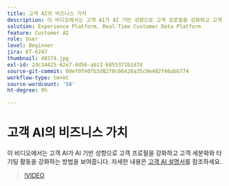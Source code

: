 ```yaml
---
title: 고객 AI의 비즈니스 가치
description: 이 비디오에서는 고객 AI가 AI 기반 성향으로 고객 프로필을 강화하고 고객 세분화와 타기팅 활동을 강화하는 방법을 보여줍니다.
solution: Experience Platform, Real-Time Customer Data Platform
feature: Customer AI
role: User
level: Beginner
jira: KT-6247
thumbnail: 40374.jpg
exl-id: 2dc34425-62e7-4d56-ab13-6855371b1d7d
source-git-commit: 00ef0f40fb3d82f0c06428a35c0e402f46ab6774
workflow-type: tm+mt
source-wordcount: '58'
ht-degree: 0%

---
```


# 고객 AI의 비즈니스 가치

이 비디오에서는 고객 AI가 AI 기반 성향으로 고객 프로필을 강화하고 고객 세분화와 타기팅 활동을 강화하는 방법을 보여줍니다. 자세한 내용은 [고객 AI 설명서](https://experienceleague.adobe.com/docs/experience-platform/intelligent-services/customer-ai/overview.html)를 참조하세요.

>[!VIDEO](https://video.tv.adobe.com/v/40374?learn=on)

